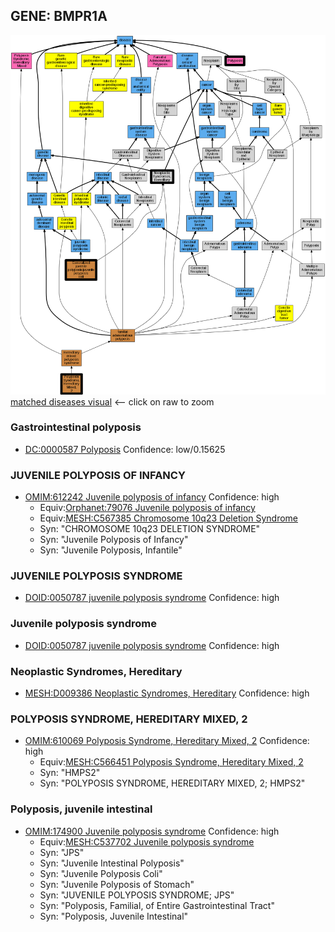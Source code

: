 
## GENE: BMPR1A

![image](BMPR1A.png)
[matched diseases visual](BMPR1A.png)  <-- click on raw to zoom


### Gastrointestinal polyposis
 * [DC:0000587 Polyposis](http://beta.monarchinitiative.org/disease/DC:0000587) Confidence: low/0.15625

### JUVENILE POLYPOSIS OF INFANCY
 * [OMIM:612242 Juvenile polyposis of infancy](http://beta.monarchinitiative.org/disease/OMIM:612242) Confidence: high
    * Equiv:[Orphanet:79076 Juvenile polyposis of infancy](http://beta.monarchinitiative.org/disease/Orphanet:79076)
    * Equiv:[MESH:C567385 Chromosome 10q23 Deletion Syndrome](http://beta.monarchinitiative.org/disease/MESH:C567385)
    * Syn: "CHROMOSOME 10q23 DELETION SYNDROME"
    * Syn: "Juvenile Polyposis of Infancy"
    * Syn: "Juvenile Polyposis, Infantile"

### JUVENILE POLYPOSIS SYNDROME
 * [DOID:0050787 juvenile polyposis syndrome](http://beta.monarchinitiative.org/disease/DOID:0050787) Confidence: high

### Juvenile polyposis syndrome
 * [DOID:0050787 juvenile polyposis syndrome](http://beta.monarchinitiative.org/disease/DOID:0050787) Confidence: high

### Neoplastic Syndromes, Hereditary
 * [MESH:D009386 Neoplastic Syndromes, Hereditary](http://beta.monarchinitiative.org/disease/MESH:D009386) Confidence: high

### POLYPOSIS SYNDROME, HEREDITARY MIXED, 2
 * [OMIM:610069 Polyposis Syndrome, Hereditary Mixed, 2](http://beta.monarchinitiative.org/disease/OMIM:610069) Confidence: high
    * Equiv:[MESH:C566451 Polyposis Syndrome, Hereditary Mixed, 2](http://beta.monarchinitiative.org/disease/MESH:C566451)
    * Syn: "HMPS2"
    * Syn: "POLYPOSIS SYNDROME, HEREDITARY MIXED, 2; HMPS2"

### Polyposis, juvenile intestinal
 * [OMIM:174900 Juvenile polyposis syndrome](http://beta.monarchinitiative.org/disease/OMIM:174900) Confidence: high
    * Equiv:[MESH:C537702 Juvenile polyposis syndrome](http://beta.monarchinitiative.org/disease/MESH:C537702)
    * Syn: "JPS"
    * Syn: "Juvenile Intestinal Polyposis"
    * Syn: "Juvenile Polyposis Coli"
    * Syn: "Juvenile Polyposis of Stomach"
    * Syn: "JUVENILE POLYPOSIS SYNDROME; JPS"
    * Syn: "Polyposis, Familial, of Entire Gastrointestinal Tract"
    * Syn: "Polyposis, Juvenile Intestinal"

